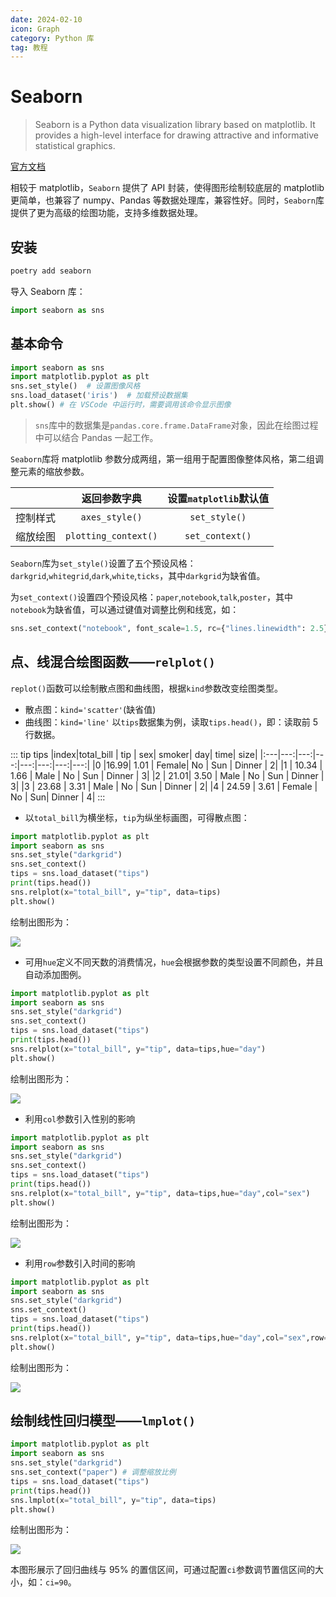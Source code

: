 ```yaml
---
date: 2024-02-10
icon: Graph
category: Python 库
tag: 教程
---
```



# Seaborn

> Seaborn is a Python data visualization library based on matplotlib. It provides a high-level interface for drawing attractive and informative statistical graphics.

[官方文档](https://seaborn.pydata.org/)

相较于 matplotlib，`Seaborn` 提供了 API 封装，使得图形绘制较底层的 matplotlib 更简单，也兼容了 numpy、Pandas 等数据处理库，兼容性好。同时，`Seaborn`库提供了更为高级的绘图功能，支持多维数据处理。

## 安装

```bash
poetry add seaborn
```

导入 Seaborn 库：

```python
import seaborn as sns 
```

## 基本命令

```python
import seaborn as sns
import matplotlib.pyplot as plt
sns.set_style()  # 设置图像风格
sns.load_dataset('iris')  # 加载预设数据集
plt.show() # 在 VSCode 中运行时，需要调用该命令显示图像
```

> `sns`库中的数据集是`pandas.core.frame.DataFrame`对象，因此在绘图过程中可以结合 Pandas 一起工作。

`Seaborn`库将 matplotlib 参数分成两组，第一组用于配置图像整体风格，第二组调整元素的缩放参数。

| |返回参数字典 | 设置`matplotlib`默认值 |
|:---:|:---:|:---:|
|控制样式|`axes_style()`|`set_style()`|
|缩放绘图|`plotting_context()`|`set_context()`|

`Seaborn`库为`set_style()`设置了五个预设风格：`darkgrid`,`whitegrid`,`dark`,`white`,`ticks`，其中`darkgrid`为缺省值。

为`set_context()`设置四个预设风格：`paper`,`notebook`,`talk`,`poster`，其中`notebook`为缺省值，可以通过键值对调整比例和线宽，如：

```python
sns.set_context("notebook", font_scale=1.5, rc={"lines.linewidth": 2.5})
```

## 点、线混合绘图函数——`relplot()`

`replot()`函数可以绘制散点图和曲线图，根据`kind`参数改变绘图类型。

- 散点图：`kind='scatter'`(缺省值)
- 曲线图：`kind='line'`
以`tips`数据集为例，读取`tips.head()`，即：读取前 5 行数据。

::: tip tips
|index|total_bill |  tip |    sex| smoker|  day|    time|  size|
|:---|---:|---:|---:|---:|---:|---:|---:|
|0       |16.99|  1.01 | Female|     No | Sun | Dinner   |  2|
|1  |     10.34 | 1.66 |  Male |    No | Sun | Dinner  |   3|
|2   |    21.01|  3.50  |  Male |    No | Sun | Dinner |    3|
|3    |   23.68 | 3.31 |   Male |    No | Sun | Dinner |    2|
|4  |     24.59 | 3.61 | Female |    No | Sun|  Dinner |   4|
:::

- 以`total_bill`为横坐标，`tip`为纵坐标画图，可得散点图：
```python
import matplotlib.pyplot as plt
import seaborn as sns
sns.set_style("darkgrid")
sns.set_context()
tips = sns.load_dataset("tips")
print(tips.head())
sns.relplot(x="total_bill", y="tip", data=tips)
plt.show()
```

绘制出图形为：

![](https://github.com/dream-oyh/dream-oyh.github.io/blob/images/Python_seaborn/Figure_1.png?raw=false)

- 可用`hue`定义不同天数的消费情况，`hue`会根据参数的类型设置不同颜色，并且自动添加图例。
```python
import matplotlib.pyplot as plt
import seaborn as sns
sns.set_style("darkgrid")
sns.set_context()
tips = sns.load_dataset("tips")
print(tips.head())
sns.relplot(x="total_bill", y="tip", data=tips,hue="day")
plt.show()
```

绘制出图形为：

![](https://github.com/dream-oyh/dream-oyh.github.io/blob/images/Python_seaborn/Figure_2.png?raw=false)

- 利用`col`参数引入性别的影响
```python
import matplotlib.pyplot as plt
import seaborn as sns
sns.set_style("darkgrid")
sns.set_context()
tips = sns.load_dataset("tips")
print(tips.head())
sns.relplot(x="total_bill", y="tip", data=tips,hue="day",col="sex")
plt.show()
```

绘制出图形为：

![](https://github.com/dream-oyh/dream-oyh.github.io/blob/images/Python_seaborn/Figure_3.png?raw=false)

- 利用`row`参数引入时间的影响
```python
import matplotlib.pyplot as plt
import seaborn as sns
sns.set_style("darkgrid")
sns.set_context()
tips = sns.load_dataset("tips")
print(tips.head())
sns.relplot(x="total_bill", y="tip", data=tips,hue="day",col="sex",row="time")
plt.show()
```

绘制出图形为：

![](https://github.com/dream-oyh/dream-oyh.github.io/blob/images/Python_seaborn/Figure_4.png?raw=false)

## 绘制线性回归模型——`lmplot()`

```python
import matplotlib.pyplot as plt
import seaborn as sns
sns.set_style("darkgrid")
sns.set_context("paper") # 调整缩放比例
tips = sns.load_dataset("tips")
print(tips.head())
sns.lmplot(x="total_bill", y="tip", data=tips)
plt.show()
```

绘制出图形为：

![](https://github.com/dream-oyh/dream-oyh.github.io/blob/images/Python_seaborn/Figure_5.png?raw=false)

本图形展示了回归曲线与 95% 的置信区间，可通过配置`ci`参数调节置信区间的大小，如：`ci=90`。
